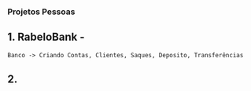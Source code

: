 ### Projetos Pessoas 

## 1. RabeloBank - 
    Banco -> Criando Contas, Clientes, Saques, Deposito, Transferências

## 2. 

